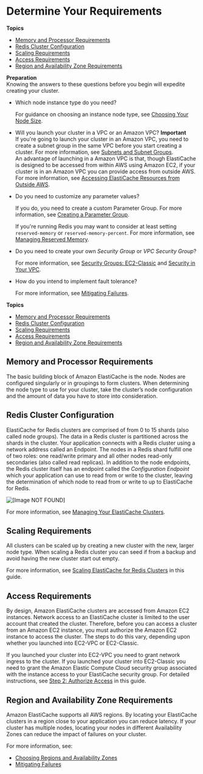 # Determine Your Requirements<a name="cluster-create-determine-requirements"></a>

**Topics**
+ [Memory and Processor Requirements](#cluster-create-determine-requirements-memory)
+ [Redis Cluster Configuration](#redis-cluster-configuration)
+ [Scaling Requirements](#cluster-create-determine-requirements-scaling)
+ [Access Requirements](#cluster-create-determine-requirements-access)
+ [Region and Availability Zone Requirements](#cluster-create-determine-requirements-region)

**Preparation**  
Knowing the answers to these questions before you begin will expedite creating your cluster\.
+ Which node instance type do you need?

  For guidance on choosing an instance node type, see [Choosing Your Node Size](nodes-select-size.md#CacheNodes.SelectSize)\.
+ Will you launch your cluster in a VPC or an Amazon VPC? 
**Important**  
If you're going to launch your cluster in an Amazon VPC, you need to create a subnet group in the same VPC before you start creating a cluster\. For more information, see [Subnets and Subnet Groups](SubnetGroups.md)\.  
An advantage of launching in a Amazon VPC is that, though ElastiCache is designed to be accessed from within AWS using Amazon EC2, if your cluster is in an Amazon VPC you can provide access from outside AWS\. For more information, see [Accessing ElastiCache Resources from Outside AWS](accessing-elasticache.md#access-from-outside-aws)\.
+ Do you need to customize any parameter values?

  If you do, you need to create a custom Parameter Group\. For more information, see [Creating a Parameter Group](ParameterGroups.Creating.md)\.

   If you're running Redis you may want to consider at least setting `reserved-memory` or `reserved-memory-percent`\. For more information, see [Managing Reserved Memory](redis-memory-management.md)\.
+ Do you need to create your own *Security Group* or *VPC Security Group*? 

  For more information, see [Security Groups: EC2\-Classic](SecurityGroups.md) and [Security in Your VPC](https://docs.aws.amazon.com/vpc/latest/userguide/VPC_Security.html)\.
+ How do you intend to implement fault tolerance?

  For more information, see [Mitigating Failures](FaultTolerance.md)\.

**Topics**
+ [Memory and Processor Requirements](#cluster-create-determine-requirements-memory)
+ [Redis Cluster Configuration](#redis-cluster-configuration)
+ [Scaling Requirements](#cluster-create-determine-requirements-scaling)
+ [Access Requirements](#cluster-create-determine-requirements-access)
+ [Region and Availability Zone Requirements](#cluster-create-determine-requirements-region)

## Memory and Processor Requirements<a name="cluster-create-determine-requirements-memory"></a>

The basic building block of Amazon ElastiCache is the node\. Nodes are configured singularly or in groupings to form clusters\. When determining the node type to use for your cluster, take the cluster’s node configuration and the amount of data you have to store into consideration\.

## Redis Cluster Configuration<a name="redis-cluster-configuration"></a>

ElastiCache for Redis clusters are comprised of from 0 to 15 shards \(also called node groups\)\. The data in a Redis cluster is partitioned across the shards in the cluster\. Your application connects with a Redis cluster using a network address called an Endpoint\. The nodes in a Redis shard fulfill one of two roles: one read/write primary and all other nodes read\-only secondaries \(also called read replicas\)\. In addition to the node endpoints, the Redis cluster itself has an endpoint called the *Configuration Endpoint* which your application can use to read from or write to the cluster, leaving the determination of which node to read from or write to up to ElastiCache for Redis\. 

![\[Image NOT FOUND\]](http://docs.aws.amazon.com/AmazonElastiCache/latest/red-ug/images/ElastiCacheClusters-Redis-ClustersRGs.png)

For more information, see [Managing Your ElastiCache Clusters](Clusters.md)\.

## Scaling Requirements<a name="cluster-create-determine-requirements-scaling"></a>

All clusters can be scaled up by creating a new cluster with the new, larger node type\. When scaling a Redis cluster you can seed if from a backup and avoid having the new cluster start out empty\.

For more information, see [Scaling ElastiCache for Redis Clusters](Scaling.md) in this guide\.

## Access Requirements<a name="cluster-create-determine-requirements-access"></a>

By design, Amazon ElastiCache clusters are accessed from Amazon EC2 instances\. Network access to an ElastiCache cluster is limited to the user account that created the cluster\. Therefore, before you can access a cluster from an Amazon EC2 instance, you must authorize the Amazon EC2 instance to access the cluster\. The steps to do this vary, depending upon whether you launched into EC2\-VPC or EC2\-Classic\.

If you launched your cluster into EC2\-VPC you need to grant network ingress to the cluster\. If you launched your cluster into EC2\-Classic you need to grant the Amazon Elastic Compute Cloud security group associated with the instance access to your ElastiCache security group\. For detailed instructions, see [Step 2: Authorize Access](GettingStarted.AuthorizeAccess.md) in this guide\.

## Region and Availability Zone Requirements<a name="cluster-create-determine-requirements-region"></a>

Amazon ElastiCache supports all AWS regions\. By locating your ElastiCache clusters in a region close to your application you can reduce latency\. If your cluster has multiple nodes, locating your nodes in different Availability Zones can reduce the impact of failures on your cluster\.

For more information, see:
+ [Choosing Regions and Availability Zones](RegionsAndAZs.md)
+ [Mitigating Failures](FaultTolerance.md)